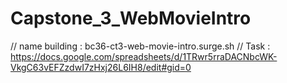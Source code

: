 # Capstone_3_WebMovieIntro

// name building : bc36-ct3-web-movie-intro.surge.sh
// Task : https://docs.google.com/spreadsheets/d/1TRwr5rraDACNbcWK-VkgC63vEFZzdwI7zHxj26L6IH8/edit#gid=0
